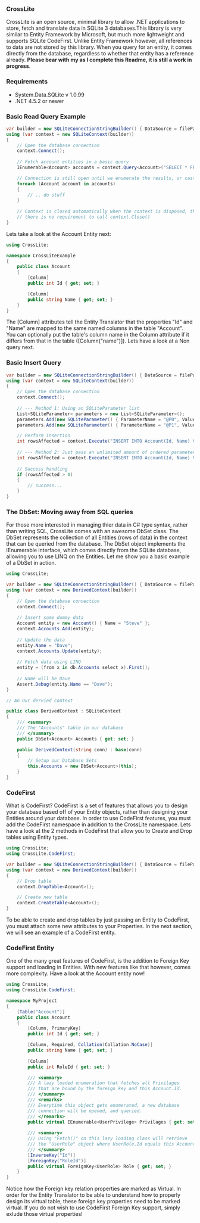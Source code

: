 ### CrossLite
CrossLite is an open source, minimal library to allow .NET applications to store, fetch and translate data in SQLite 3 databases.This library is very similar to Entity Framework by Microsoft, but much more lightweight and supports SQLite CodeFirst. Unlike Entity Framework however, all references to data are not stored by this library. When you query for an entity, it comes directly from the database, regardless to whether that entity has a reference already.
__Please bear with my as I complete this Readme, it is still a work in progress__.

### Requirements
 * System.Data.SQLite v 1.0.99
 * .NET 4.5.2 or newer

### Basic Read Query Example
```C#
var builder = new SQLiteConnectionStringBuilder() { DataSource = filePath };
using (var context = new SQLiteContext(builder))
{
    // Open the database connection
    context.Connect();
    
	// Fetch account entities in a basic query
	IEnumerable<Account> accounts = context.Query<Account>("SELECT * FROM Account WHERE Id > 0");

	// Connection is still open until we enumerate the results, or cast to an ToArray() or ToList()'
	foreach (Account account in accounts)
	{
		// .. do stuff
	}
	
	// Context is closed automatically when the context is disposed, therfore
	// there is no requirement to call context.Close()
}
```
Lets take a look at the Account Entity next:
```C#
using CrossLite;

namespace CrossLiteExample
{
    public class Account
    {
        [Column]
        public int Id { get; set; }

        [Column]
        public string Name { get; set; }
    }
}
```
The [Column] attributes tell the Entity Translator that the properties "Id" and "Name" are mapped to the same named columns in the table "Account". You can optionally put the table's column name in the Column attribute if it differs from that in the table ([Column("name")]). Lets have a look at a Non query next.

### Basic Insert Query
```C#
var builder = new SQLiteConnectionStringBuilder() { DataSource = filePath };
using (var context = new SQLiteContext(builder))
{
    // Open the database connection
    context.Connect();
    
    // --- Method 1: Using an SQLiteParameter list
	List<SQLiteParameter> parameters = new List<SQLiteParameter>();
	parameters.Add(new SQLiteParameter() { ParameterName = "@P0", Value = 2 });
	parameters.Add(new SQLiteParameter() { ParameterName = "@P1", Value = "Steve" });

	// Perform insertion
	int rowsAffected = context.Execute("INSERT INTO Account(Id, Name) VALUES(@P0, @P1)", parameters);
	
	// --- Method 2: Just pass an unlimited amount of ordered parameters
	int rowsAffected = context.Execute("INSERT INTO Account(Id, Name) VALUES(@P0, @P1)", 1, "Dave");
	
	// Success handling
	if (rowsAffected > 0)
	{
		// success...
	}
}
```

### The DbSet: Moving away from SQL queries
For those more interested in managing thier data in C# type syntax, rather than writing SQL, CrossLite comes with an awesome DbSet<TEntity> class. The DbSet represents the collection of all Entities (rows of data) in the context that can be queried from the database. The DbSet object implements the IEnumerable interface, which comes directly from the SQLite database, allowing you to use LINQ on the Entities. Let me show you a basic example of a DbSet in action.

```C#
using CrossLite;

var builder = new SQLiteConnectionStringBuilder() { DataSource = filePath };
using (var context = new DerivedContext(builder))
{
    // Open the database connection
    context.Connect();
    
    // Insert some dummy data
    Account entity = new Account() { Name = "Steve" };
    context.Accounts.Add(entity);
    
    // Update the data
    entity.Name = "Dave";
    context.Accounts.Update(entity);
    
    // Fetch data using LINQ
    entity = (from x in db.Accounts select x).First();
    
    // Name will be Dave
    Assert.Debug(entity.Name == "Dave");
}

// An Our dervied context

public class DerivedContext : SQLiteContext
{
	/// <summary>
	/// The "Accounts" table in our database
	/// </summary>
	public DbSet<Account> Accounts { get; set; }

	public DerivedContext(string conn) : base(conn)
	{
		// Setup our Database Sets
		this.Accounts = new DbSet<Account>(this);
	}
}
```

### CodeFirst
What is CodeFirst? CodeFirst is a set of features that allows you to design your database based off of your Entity objects, rather than designing your Entities around your database. In order to use CodeFirst features, you must add the CodeFirst namespace in addition to the CrossLite namespace. Lets have a look at the 2 methods in CodeFirst that allow you to Create and Drop tables using Entity types.

```C#
using CrossLite;
using CrossLite.CodeFirst;

var builder = new SQLiteConnectionStringBuilder() { DataSource = filePath };
using (var context = new DerivedContext(builder))
{
    // Drop table
    context.DropTable<Account>();

    // Create new table
    context.CreateTable<Account>();
}
```
To be able to create and drop tables by just passing an Entity to CodeFirst, you must attach some new attributes to your Properties. In the next section, we will see an example of a CodeFirst entity.

### CodeFirst Entity
One of the many great features of CodeFirst, is the addition to Foreign Key support and loading in Entities. With new features like that however, comes more complexity. Have a look at the Account entity now!

```C#
using CrossLite;
using CrossLite.CodeFirst;

namespace MyProject
{
    [Table("Account")]
    public class Account
    {
        [Column, PrimaryKey]
        public int Id { get; set; }

        [Column, Required, Collation(Collation.NoCase)]
        public string Name { get; set; }
        
        [Column]
        public int RoleId { get; set; }

        /// <summary>
        /// A lazy loaded enumeration that fetches all Privilages
        /// that are bound by the foreign key and this Account.Id.
        /// </summary>
        /// <remarks>
        /// Everytime this object gets enumerated, a new database 
        /// connection will be opened, and queried.
        /// </remarks>
        public virtual IEnumerable<UserPrivilege> Privilages { get; set; }
        
        /// <summary>
        /// Using "Fetch()" on this lazy loading class will retrieve
        /// the "UserRole" object where UserRole.Id equals this Account.RoleId.
        /// </summary>
        [InverseKey("Id")]
        [ForeignKey("RoleId")]
        public virtual ForeignKey<UserRole> Role { get; set; }
    }
}
```
Notice how the Foreign key relation properties are marked as Virtual. In order for the Entity Translator to be able to understand how to properly design its virtual table, these foreign key properties need to be marked virtual. If you do not wish to use CodeFirst Foreign Key support, simply exlude those virtual properties!